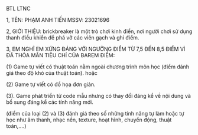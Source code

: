 BTL LTNC

1, TÊN: PHẠM ANH TIẾN 
   MSSV: 23021696

2, GIỚI THIỆU: brickbreaker là một trò chơi kinh điển, nơi người chơi sử dụng thanh điều khiển để phá vỡ các viên gạch và ghi điểm.

3, EM NGHĨ EM XỨNG ĐÁNG VỚI NGƯỠNG ĐIỂM TỪ 7,5 ĐẾN 8,5 ĐIỂM VÌ ĐÃ THỎA MÃN TIÊU CHÍ CỦA BAREM ĐIỂM: 

(1) Game tự viết có thuật toán nằm ngoài chương trình môn học (điểm đánh giá theo độ khó của thuật toán). hoặc

(2) Game tự viết có đồ họa đơn giản. 

(3). Game phát triển từ code mẫu nhưng có thay đổi đáng kể về nội dung và bổ sung đáng kể các tính năng mới.  

(điểm của loại (2) và  (3) đánh giá theo số những tính năng tự làm hoặc tự học như âm thanh, nhạc nền, texture, hoạt hình, chuyển động, thuật toán,....) 
